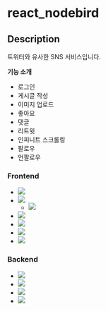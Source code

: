 
# react_nodebird
## Description
트위터와 유사한 SNS 서비스입니다.

**기능 소개**
* 로그인
* 게시글 작성
* 이미지 업로드
* 좋아요
* 댓글
* 리트윗
* 인피니트 스크롤링
* 팔로우
* 언팔로우
### Frontend
* <img src="https://img.shields.io/badge/React-61DAFB?style=flat&logo=React&logoColor=white"/> 
* <img src="https://img.shields.io/badge/Redux-764ABC?style=flat&logo=Redux&logoColor=white"/>  

  - <img src="https://img.shields.io/badge/Redux Saga-999999?style=flat&logo=Redux-Saga&logoColor=white"/>
* <img src="https://img.shields.io/badge/Next-000000?style=flat&logo=Next.js&logoColor=white"/>
* <img src="https://img.shields.io/badge/Express-000000?style=flat&logo=Express&logoColor=white"/>
* <img src="https://img.shields.io/badge/styled components-DB7093?style=flat&logo=styled-components&logoColor=white"/>
* <img src="https://img.shields.io/badge/Ant Design-0170FE?style=flat&logo=Ant Design&logoColor=white"/>
### Backend
* <img src="https://img.shields.io/badge/Node.js-339933?style=flat&logo=Node.js&logoColor=white"/>
* <img src="https://img.shields.io/badge/Express-000000?style=flat&logo=Express&logoColor=white"/>
* <img src="https://img.shields.io/badge/MySQL-4479A1?style=flat&logo=MySQL&logoColor=white"/>
* <img src="https://img.shields.io/badge/Sequelize-52B0E7?style=flat&logo=Sequelize&logoColor=white"/>
